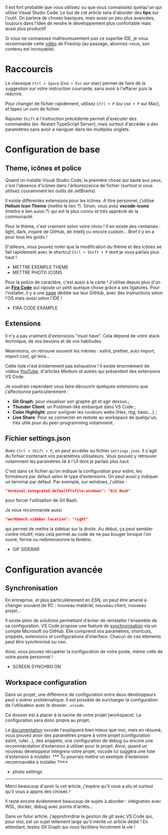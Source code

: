 Il est fort probable que vous utilisiez ou que vous connaissiez quelqu'un qui utilise Visual Studio Code. Le but de cet article sera d'aborder des **tips** sur l'outil. On parlera de choses basiques, mais aussi un peu plus avancées, toujours dans l'idée de rendre le développement plus confortable mais aussi plus productif.

Si vous ne connaissez malheureusement pas ce superbe IDE, je vous recommande cette [vidéo](https://www.youtube.com/watch?v=KMxo3T_MTvY&ab_channel=Fireship) de Fireship (au passage, abonnez-vous, son contenu est incroyable).


# Raccourcis 

Le classique `Ctrl + Space` (`Cmd + Esc` sur mac) permet de faire de la suggestion sur votre instruction courrante, sans avoir à l'effacer puis la réécrire.

Pour changer de fichier rapidement, utilisez `Ctrl + P` (ou `Cmd + P` sur Mac), et tapez un nom de fichier.

Rajouter `Shift` à l'instruction précédente permet d'exécuter des commandes (ex: Restart TypeScript Server), mais surtout d'accéder à des paramètres sans avoir à naviguer dans les multiples onglets.

# Configuration de base

## Theme, icônes et police

Quand on installe Visual Studio Code, la première chose qui saute aux yeux, c'est l'absence d'icônes dans l'arborescence de fichier (surtout si vous utilisez couramment les outils de JetBrains).

Il existe différentes extensions pour les icônes. A titre personnel, j'utilise **Helium Icon Theme** (mettre le lien ?). Sinon, vous avez **vscode-icons** (mettre e lien aussi ?) qui est le plus connu et très apprécié de la communauté.

Pour le thème, c'est vraiment selon votre choix ! Il en existe des centaines : light, dark, inspiré de GitHub, de intellij ou encore custom... Bref il y en a pour tous les goûts !

D'ailleurs, vous pouvez noter que la modification du thème et des icônes se fait rapidement avec le shortcut `Ctrl + Shift + P` dont je vous parlais plus haut ! 

- METTRE EXEMPLE THEME
- METTRE PHOTO ICONS 

Pour la police de caractère, c'est aussi à la carte ! J'utilise depuis plus d'un an **[Fira Code](https://github.com/tonsky/FiraCode)** qui rajoute un petit quelque chose grâce a ses ligatures. Pour l'installer, il y a une [page](https://github.com/tonsky/FiraCode/wiki) dédiée sur leur GitHub, avec des instructions selon l'OS mais aussi selon l'IDE !

- FIRA CODE EXAMPLE

## Extensions

Il n'y a pas vraiment d'extensions "must have". Cela dépend de votre stack technique, de vos besoins et de vos habitudes. 

Néanmoins, on retrouve souvent les mêmes : eslint, prettier, auto import, import cost, git lens...

Cette liste n'est évidemment pas exhaustive ! Il existe énormément de vidéos [YouTube](https://www.youtube.com/watch?v=sS8DWRQ_tao&ab_channel=EngineeringwithUtsav), d'articles Medium et autres qui présentent des extensions VS Code.

Je voudrais cependant vous faire découvrir quelques extensions que j'affectionne particulièrement :

- **Git Graph**: pour visualiser son graphe git et agir dessus ;
- **Thunder Client**: un Postman-like embarqué dans VS Code ;
- **Color Highlight**: pour surligner les couleurs webs (Hex, rbg, basic...) ;
- **Live Share**: Pour se connecter en remote au workspace de quelqu'un, très utile pour du peer-programming notamment.

## Fichier settings.json

Avec `Ctrl + Shift + P`, on peut accéder au fichier `settings.json`. Il s'agit du fichier contenant vos paramètres utilisateurs. Vous pouvez y retrouver notamment les paramètres lié à l'UI dont je parlais plus haut.

C'est dans ce fichier qu'on indique la configuration pour eslint, les formateurs par défaut selon le type d'extensions. On peut aussi y indiquer un terminal par défaut. Par exemple, sur windows, j'utilise :

```json
"terminal.integrated.defaultProfile.windows": "Git Bash"
```
pour forcer l'utilisation de Git Bash.

Je vous recommande aussi 
```json
"workbench.sideBar.location": "right"
```
qui permet de mettre la sidebar sur la droite. Au début, ça peut sembler contre intuitif, mais cela permet au code de ne pas bouger lorsque l'on ouvre, ferme ou redimensionne la fenêtre.


- GIF SIDEBAR 

# Configuration avancée

## Synchronisation

En entreprise, et plus particulièrement en ESN, on peut être amené à changer souvent de PC : nouveau matériel, nouveau client, nouveau projet... 

Il existe plein de solutions permettant d'éviter de réinstaller l'ensemble de sa configuration. VS Code propose une feature de [synchronisation](https://code.visualstudio.com/docs/editor/settings-sync) via un compte Microsoft ou GitHub. Elle comprend vos paramètres, shortcuts, snippets, extensions et configurations d'interface. Chacun de ces éléments peut être synchronisé ou non.

Ainsi, vous pouvez récupérer la configuration de votre poste, même celle de votre poste personnel !

- SCREEN SYNCHRO ON

## Workspace configuration

Dans un projet, une différence de configuration entre deux développeurs peut s'avérer problématique. Il est possible de surcharger la configuration de l'utilisateur avec le dossier `.vscode`.

Ce dossier est à placer à la racine de votre projet (workspace). La configuration sera donc propre au projet. 

La [documentation](https://code.visualstudio.com/docs/editor/settings-sync) vscode l'expliquera bien mieux que moi, mais en résumé, vous pouvez avoir des paramètres propre à votre projet (configuration eslint, ruler...), des snippets, une configuration de debug ou encore une recommandation d'extension à utiliser pour le projet. Ainsi, quand un nouveau développeur intégrera votre projet, vscode lui suggéra une liste d'extension à installer.
*** Tu pourrais mettre un exemple d'extension recommandée à installer ?***

- photo settings
___

Merci beaucoup d'avoir lu cet article, j'espère qu'il vous a plu et surtout qu'il vous a appris des choses !

Il reste encore évidemment beaucoup de sujets à aborder : intégration avec WSL, docker, debug avec points d'arrêts... 

Dans un futur article, j'approfondirai la gestion de git avec VS Code qui, pour moi, est un sujet tellement large qu'il mérite un article dédié ! En attendant, testez Git Graph qui vous facilitera forcément la vie !
